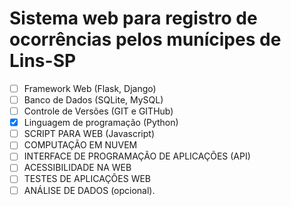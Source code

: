 # Sistema web para registro de ocorrências pelos munícipes de Lins-SP
 - [ ] Framework Web (Flask, Django)
 - [ ] Banco de Dados (SQLite, MySQL)
 - [ ] Controle de Versões (GIT e GITHub)
 - [x] Linguagem de programação (Python)
 - [ ] SCRIPT PARA WEB (Javascript)
 - [ ] COMPUTAÇÃO EM NUVEM
 - [ ] INTERFACE DE PROGRAMAÇÃO DE APLICAÇÕES (API)
 - [ ] ACESSIBILIDADE NA WEB
 - [ ] TESTES DE APLICAÇÕES WEB
 - [ ] ANÁLISE DE DADOS (opcional).

